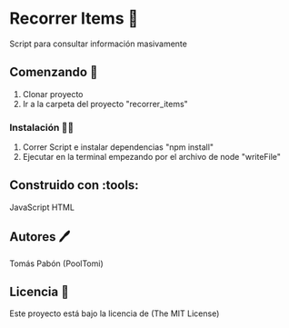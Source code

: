 # Recorrer Items :brain:

Script para consultar información masivamente

## Comenzando :rocket:

1. Clonar proyecto
2. Ir a la carpeta del proyecto "recorrer_items"


### Instalación :mechanic:
1. Correr Script e instalar dependencias "npm install"
2. Ejecutar en la terminal empezando por el archivo de node "writeFile"


 ## Construido con :tools:
 JavaScript
 HTML

## Autores :pen:
Tomás Pabón (PoolTomi)

## Licencia :page_facing_up:
Este proyecto está bajo la licencia de (The MIT License)